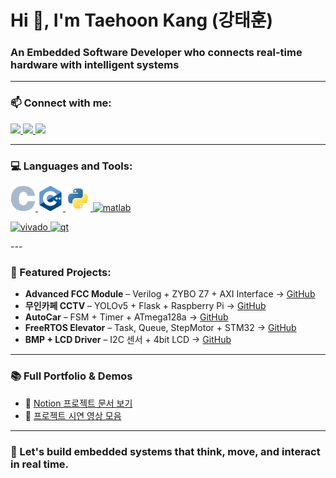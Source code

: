 <h1 align="left">Hi 👋, I'm Taehoon Kang (강태훈)</h1>
<h3 align="left">An Embedded Software Developer who connects real-time hardware with intelligent systems</h3>

---

<h3 align="left">📫 Connect with me:</h3>
<p align="left">
  <a href="mailto:jjwkth1@gmail.com">
    <img src="https://img.shields.io/badge/Email-jjwkth1@gmail.com-red?style=flat&logo=gmail"/>
  </a>
  <a href="https://blog.naver.com/jjwkth2" target="_blank">
    <img src="https://img.shields.io/badge/Naver_Blog-jjwkth2-green?style=flat&logo=naver"/>
  </a>
  <a href="https://confirmed-keeper-589.notion.site/Portfolio-1ec9aa41395680d7b6b8e6892bdb6d03?pvs=74" target="_blank">
    <img src="https://img.shields.io/badge/Notion-Portfolio-black?style=flat&logo=notion"/>
  </a>
</p>

---

<h3 align="left">💻 Languages and Tools:</h3>
<p align="left">
  <a href="https://www.cprogramming.com/" target="_blank"> <img src="https://raw.githubusercontent.com/devicons/devicon/master/icons/c/c-original.svg" alt="c" width="40" height="40"/> </a>
  <a href="https://www.w3schools.com/cpp/" target="_blank"> <img src="https://raw.githubusercontent.com/devicons/devicon/master/icons/cplusplus/cplusplus-original.svg" alt="cplusplus" width="40" height="40"/> </a>
  <a href="https://www.python.org" target="_blank"> <img src="https://raw.githubusercontent.com/devicons/devicon/master/icons/python/python-original.svg" alt="python" width="40" height="40"/> </a>
  <a href="https://www.mathworks.com/products/matlab.html" target="_blank"> <img src="https://upload.wikimedia.org/wikipedia/commons/2/21/Matlab_Logo.png" alt="matlab" width="40" height="40"/> </a>
<p align="left">
  <a href="https://www.xilinx.com/products/design-tools/vivado.html" target="_blank">
    <img src="https://user-images.githubusercontent.com/98133024/235853514-0dcac8ba-7b80-4cfa-bf3e-1c7e3e95df02.png" alt="vivado" width="40" height="40"/>
  </a>
  <a href="https://www.qt.io/product/development-tools" target="_blank">
    <img src="https://upload.wikimedia.org/wikipedia/commons/thumb/e/e6/Qt_logo_2016.svg/512px-Qt_logo_2016.svg.png" alt="qt" width="40" height="40"/>
  </a>
</p>
---

<h3 align="left">📂 Featured Projects:</h3>
<ul>
  <li><b>Advanced FCC Module</b> – Verilog + ZYBO Z7 + AXI Interface → <a href="https://github.com/taehuenkang/Advanced_Fcc_module">GitHub</a></li>
  <li><b>무인카페 CCTV</b> – YOLOv5 + Flask + Raspberry Pi → <a href="https://github.com/SoCafeManager/Management-of-unmanned-cafes">GitHub</a></li>
  <li><b>AutoCar</b> – FSM + Timer + ATmega128a → <a href="https://github.com/taehuenkang/Autocar_project">GitHub</a></li>
  <li><b>FreeRTOS Elevator</b> – Task, Queue, StepMotor + STM32 → <a href="https://github.com/taehuenkang/FreeRTOS_Elavator_Project">GitHub</a></li>
  <li><b>BMP + LCD Driver</b> – I2C 센서 + 4bit LCD → <a href="https://github.com/taehuenkang/BMP-LCD_DERIVER_Project">GitHub</a></li>
</ul>

---

<h3 align="left">📚 Full Portfolio & Demos</h3>
<ul>
  <li>📄 <a href="https://confirmed-keeper-589.notion.site/Portfolio-1ec9aa41395680d7b6b8e6892bdb6d03?pvs=74">Notion 프로젝트 문서 보기</a></li>
  <li>🎥 <a href="https://drive.google.com/drive/folders/1LrWX_TSxMSJG_DfBJJVKvI8O9Q6NvuMD?usp=sharing">프로젝트 시연 영상 모음</a></li>
</ul>

---

<h3 align="left">🚀 Let's build embedded systems that think, move, and interact in real time.</h3>
